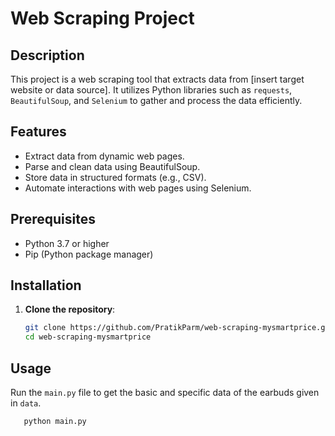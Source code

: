 # Web Scraping Project

## Description

This project is a web scraping tool that extracts data from [insert target website or data source]. It utilizes Python libraries such as `requests`, `BeautifulSoup`, and `Selenium` to gather and process the data efficiently.

## Features

- Extract data from dynamic web pages.
- Parse and clean data using BeautifulSoup.
- Store data in structured formats (e.g., CSV).
- Automate interactions with web pages using Selenium.

## Prerequisites

- Python 3.7 or higher
- Pip (Python package manager)

## Installation

1. **Clone the repository**:

   ```bash
   git clone https://github.com/PratikParm/web-scraping-mysmartprice.git
   cd web-scraping-mysmartprice


## Usage

Run the ```main.py``` file to get the basic and specific data of the earbuds given in ```data```.
```bash
   python main.py


